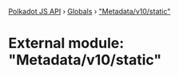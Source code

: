 [Polkadot JS API](../README.md) › [Globals](../globals.md) › ["Metadata/v10/static"](_metadata_v10_static_.md)

# External module: "Metadata/v10/static"


